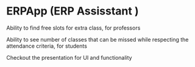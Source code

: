 # ERPApp (ERP Assisstant )
Ability to find free slots for extra class, for professors

Ability to see number of classes that can be missed while respecting the attendance criteria, for students

Checkout the presentation for UI and functionality
